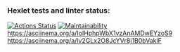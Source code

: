 ### Hexlet tests and linter status:
[![Actions Status](https://github.com/thiSSSnake/python-project-49/workflows/hexlet-check/badge.svg)](https://github.com/thiSSSnake/python-project-49/actions)
[![Maintainability](https://api.codeclimate.com/v1/badges/6c3b8084ea84f7da5cdf/maintainability)](https://codeclimate.com/github/thiSSSnake/python-project-49/maintainability)
https://asciinema.org/a/IoIHphpWbX1vzAnAMDwEYzoS9
https://asciinema.org/a/lv2GLx2O8JcYVr8j1B0bVaklF